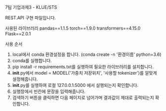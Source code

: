 7팀 기업과제3 - KLUE/STS

REST.API 구현 파일입니다.

사용된 라이브러리
pandas==1.1.5
torch==1.9.0
transformers==4.15.0
Flask==2.0.1

사용 순서
1. local에서 conda 환경설정을 합니다. (conda create -n '환경이름' python=3.6)
2. conda를 실행합니다.
3. pip install -r requirements.txt를 실행하여 필요한 라이브러리를 설치합니다.
4. __init__.py에서 model = MODEL('가중치 저장위치', '사용할 tokenizer')를 알맞게 설정해줍니다.
5. __init__.py를 실행하여 로컬 127.0.0.1:5000 에서 실행되는지 확인합니다.
6. 실행창에서 빈칸에 문장을 입력해줍니다.
7. 검색하기 버튼을 클릭하면 다음 페이지로 넘어가며 결과값이 제대로 출력되는지 확인합니다.